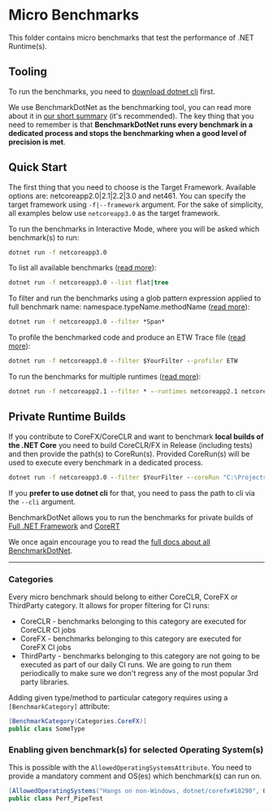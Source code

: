 # Micro Benchmarks

This folder contains micro benchmarks that test the performance of .NET Runtime(s).

## Tooling

To run the benchmarks, you need to [download dotnet cli](../../../docs/prerequisites.md) first.

We use BenchmarkDotNet as the benchmarking tool, you can read more about it in [our short summary](../../../docs/benchmarkdotnet.md) (it's recommended). The key thing that you need to remember is that **BenchmarkDotNet runs every benchmark in a dedicated process and stops the benchmarking when a good level of precision is met**.

## Quick Start

The first thing that you need to choose is the Target Framework. Available options are: netcoreapp2.0|2.1|2.2|3.0 and net461. You can specify the target framework using `-f|--framework` argument. For the sake of simplicity, all examples below use `netcoreapp3.0` as the target framework.

To run the benchmarks in Interactive Mode, where you will be asked which benchmark(s) to run:

```cmd
dotnet run -f netcoreapp3.0
```

To list all available benchmarks ([read more](../../../docs/benchmarkdotnet.md#Listing-the-Benchmarks)):

```cmd
dotnet run -f netcoreapp3.0 --list flat|tree
```

To filter and run the benchmarks using a glob pattern expression applied to full benchmark name: namespace.typeName.methodName ([read more](../../../docs/benchmarkdotnet.md#Filtering-the-Benchmarks)):

```cmd
dotnet run -f netcoreapp3.0 --filter *Span*
```

To profile the benchmarked code and produce an ETW Trace file ([read more](../../../docs/benchmarkdotnet.md#Profiling)):

```cmd
dotnet run -f netcoreapp3.0 --filter $YourFilter --profiler ETW
```

To run the benchmarks for multiple runtimes ([read more](../../../docs/benchmarkdotnet.md#Multiple-Runtimes)):

```cmd
dotnet run -f netcoreapp2.1 --filter * --runtimes netcoreapp2.1 netcoreapp3.0 corert
```

## Private Runtime Builds

If you contribute to CoreFX/CoreCLR and want to benchmark **local builds of the .NET Core** you need to build CoreCLR/FX in Release (including tests) and then provide the path(s) to CoreRun(s). Provided CoreRun(s) will be used to execute every benchmark in a dedicated process.

```cmd
dotnet run -f netcoreapp3.0 --filter $YourFilter --coreRun "C:\Projects\coreclr\bin\tests\Windows_NT.x64.Release\Tests\Core_Root\CoreRun.exe"
```

If you **prefer to use dotnet cli** for that, you need to pass the path to cli via the `--cli` argument.

BenchmarkDotNet allows you to run the benchmarks for private builds of [Full .NET Framework](../../../docs/benchmarkdotnet.md##Private-CLR-Build) and [CoreRT](../../../docs/benchmarkdotnet.md##Private-CoreRT-Build)

We once again encourage you to read the [full docs about all BenchmarkDotNet](../../../docs/benchmarkdotnet.md).

---

### Categories

Every micro benchmark should belong to either CoreCLR, CoreFX or ThirdParty category. It allows for proper filtering for CI runs:

* CoreCLR - benchmarks belonging to this category are executed for CoreCLR CI jobs
* CoreFX - benchmarks belonging to this category are executed for CoreFX CI jobs
* ThirdParty - benchmarks belonging to this category are not going to be executed as part of our daily CI runs. We are going to run them periodically to make sure we don't regress any of the most popular 3rd party libraries.

Adding given type/method to particular category requires using a `[BenchmarkCategory]` attribute:

```cs
[BenchmarkCategory(Categories.CoreFX)]
public class SomeType
```

### Enabling given benchmark(s) for selected Operating System(s)

This is possible with the `AllowedOperatingSystemsAttribute`. You need to provide a mandatory comment and OS(es) which benchmark(s) can run on.

```cs
[AllowedOperatingSystems("Hangs on non-Windows, dotnet/corefx#18290", OS.Windows)]
public class Perf_PipeTest
```
